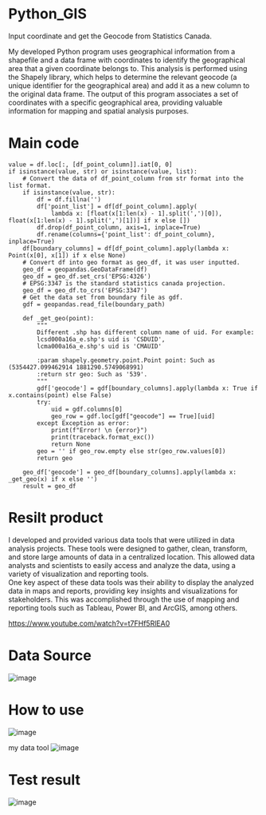 # Python_GIS
Input coordinate and get the Geocode from Statistics Canada.    

My developed Python program uses geographical information from a shapefile and a data frame with coordinates to identify the geographical area that a given coordinate belongs to. This analysis is performed using the Shapely library, which helps to determine the relevant geocode (a unique identifier for the geographical area) and add it as a new column to the original data frame. The output of this program associates a set of coordinates with a specific geographical area, providing valuable information for mapping and spatial analysis purposes.

# Main code
```
value = df.loc[:, [df_point_column]].iat[0, 0]
if isinstance(value, str) or isinstance(value, list):
    # Convert the data of df_point_column from str format into the list format.
    if isinstance(value, str):
        df = df.fillna('')
        df['point_list'] = df[df_point_column].apply(
            lambda x: [float(x[1:len(x) - 1].split(',')[0]), float(x[1:len(x) - 1].split(',')[1])] if x else [])
        df.drop(df_point_column, axis=1, inplace=True)
        df.rename(columns={'point_list': df_point_column}, inplace=True)
    df[boundary_columns] = df[df_point_column].apply(lambda x: Point(x[0], x[1]) if x else None)
    # Convert df into geo format as geo_df, it was user inputted.
    geo_df = geopandas.GeoDataFrame(df)
    geo_df = geo_df.set_crs('EPSG:4326')
    # EPSG:3347 is the standard statistics canada projection.
    geo_df = geo_df.to_crs('EPSG:3347')
    # Get the data set from boundary file as gdf.
    gdf = geopandas.read_file(boundary_path)

    def _get_geo(point):
        """
        Different .shp has different column name of uid. For example:
        lcsd000a16a_e.shp's uid is 'CSDUID',
        lcma000a16a_e.shp's uid is 'CMAUID'

        :param shapely.geometry.point.Point point: Such as (5354427.099462914 1881290.5749068991)
        :return str geo: Such as '539'.
        """
        gdf['geocode'] = gdf[boundary_columns].apply(lambda x: True if x.contains(point) else False)
        try:
            uid = gdf.columns[0]
            geo_row = gdf.loc[gdf["geocode"] == True][uid]
        except Exception as error:
            print(f"Error! \n {error}")
            print(traceback.format_exc())
            return None
        geo = '' if geo_row.empty else str(geo_row.values[0])
        return geo

    geo_df['geocode'] = geo_df[boundary_columns].apply(lambda x: _get_geo(x) if x else '')
    result = geo_df
```
# Resilt product
I developed and provided various data tools that were utilized in data analysis projects. These tools were designed to gather, clean, transform, and store large amounts of data in a centralized location. This allowed data analysts and scientists to easily access and analyze the data, using a variety of visualization and reporting tools.     
One key aspect of these data tools was their ability to display the analyzed data in maps and reports, providing key insights and visualizations for stakeholders. This was accomplished through the use of mapping and reporting tools such as Tableau, Power BI, and ArcGIS, among others.    


https://www.youtube.com/watch?v=t7FHf5RlEA0

# Data Source
![image](https://user-images.githubusercontent.com/75282285/218524464-67f4b510-03ad-4732-afa0-0b89d7b0a89b.png)

# How to use
![image](https://user-images.githubusercontent.com/75282285/218524658-688163a6-22f0-43f2-b65e-e2a76b9b2be3.png)

my data tool
![image](https://user-images.githubusercontent.com/75282285/218524740-369a7233-25b8-4574-8397-6569973cfa4f.png)

# Test result
![image](https://user-images.githubusercontent.com/75282285/218524966-8774bdaa-45b4-4d4b-8389-51fba44a379e.png)

